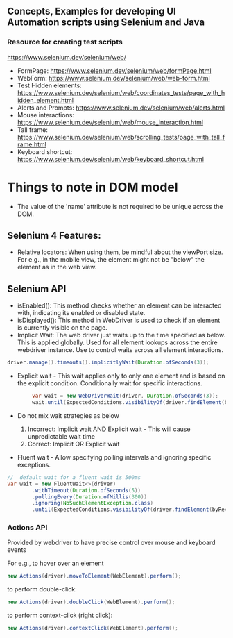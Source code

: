 ## Concepts, Examples for developing UI Automation scripts using Selenium and Java

### Resource for creating test scripts
https://www.selenium.dev/selenium/web/

- FormPage: https://www.selenium.dev/selenium/web/formPage.html
- WebForm: https://www.selenium.dev/selenium/web/web-form.html
- Test Hidden elements: https://www.selenium.dev/selenium/web/coordinates_tests/page_with_hidden_element.html
- Alerts and Prompts: https://www.selenium.dev/selenium/web/alerts.html
- Mouse interactions: https://www.selenium.dev/selenium/web/mouse_interaction.html
- Tall frame: https://www.selenium.dev/selenium/web/scrolling_tests/page_with_tall_frame.html
- Keyboard shortcut: https://www.selenium.dev/selenium/web/keyboard_shortcut.html

# Things to note in DOM model
- The value of the 'name' attribute  is not required to be unique across the DOM.

## Selenium 4 Features:
-   Relative locators: When using them, be mindful about the viewPort size. For e.g., in the mobile view, the element
might not be "below" the element as in the web view.

##  Selenium API
- isEnabled(): This method checks whether an element can be interacted with, indicating its enabled or disabled state.
- isDisplayed(): This method in WebDriver is used to check if an element is currently visible on the page.
- Implicit Wait: The web driver just waits up to the time specified as below. This is applied globally. Used for all
element lookups across the entire webdriver instance. Use to control waits across all element interactions.
 ```java
driver.manage().timeouts().implicitlyWait(Duration.ofSeconds(3));
```
- Explicit wait - This wait applies only to only one element and is based on the explicit condition. Conditionally wait
for specific interactions.
```java
        var wait = new WebDriverWait(driver, Duration.ofSeconds(3));
        wait.until(ExpectedConditions.visibilityOf(driver.findElement(byRevealed)));
```
- Do not mix wait strategies as below
  1. Incorrect: Implicit wait AND Explicit wait - This will cause unpredictable wait time
  2. Correct: Implicit OR Explicit wait

- Fluent wait - Allow specifying polling intervals and ignoring specific exceptions.
```java
//  default wait for a fluent wait is 500ms
var wait = new FluentWait<>(driver)
        .withTimeout(Duration.ofSeconds(5))
        .pollingEvery(Duration.ofMillis(300))
        .ignoring(NoSuchElementException.class)
        .until(ExpectedConditions.visibilityOf(driver.findElement(byRevealed)));
````
### Actions API
Provided by webdriver to have precise control over mouse and keyboard events

For e.g., to hover over an element
```java
new Actions(driver).moveToElement(WebElement).perform();
```
to perform double-click:
```java
new Actions(driver).doubleClick(WebElement).perform();
```
to perform context-click (right click):
```java
new Actions(driver).contextClick(WebElement).perform();
```

   
